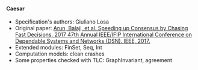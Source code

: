 #### Caesar
- Specification's authors: Giuliano Losa
- Original paper: <a href=https://ieeexplore.ieee.org/document/8023110/>Arun, Balaji, et al. Speeding up Consensus by Chasing Fast Decisions. 2017 47th Annual IEEE/IFIP International Conference on Dependable Systems and Networks (DSN). IEEE, 2017.</a>
- Extended modules: FinSet, Seq, Int
- Computation models: clean crashes
- Some properties checked with TLC: GraphInvariant, agreement


